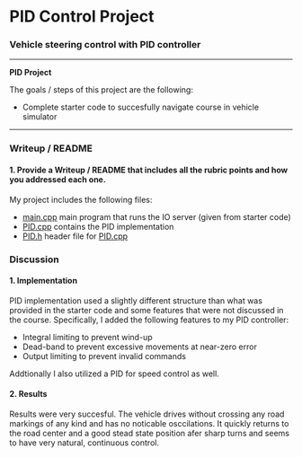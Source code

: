 # **PID Control Project**

### Vehicle steering control with PID controller

---

**PID Project**

The goals / steps of this project are the following:

* Complete starter code to succesfully navigate course in vehicle simulator


---

### Writeup / README

#### 1. Provide a Writeup / README that includes all the rubric points and how you addressed each one.

My project includes the following files:
* [main.cpp](../src/main.cpp) main program that runs the IO server (given from starter code)
* [PID.cpp](../src/PID.cpp) contains the PID implementation
* [PID.h](../src/PID.h) header file for [PID.cpp](../src/PID.cpp)

### Discussion

#### 1. Implementation

PID implementation used a slightly different structure than what was provided in the starter code and some features that were not discussed in the course.  Specifically, I added the following features to my PID controller:
* Integral limiting to prevent wind-up
* Dead-band to prevent excessive movements at near-zero error
* Output limiting to prevent invalid commands

Addtionally I also utilized a PID for speed control as well.


#### 2. Results

Results were very succesful.  The vehicle drives without crossing any road markings of any kind and has no noticable osccilations.  It quickly returns to the road center and a good stead state position afer sharp turns and seems to have very natural, continuous control.
